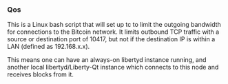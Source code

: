 ### Qos ###

This is a Linux bash script that will set up tc to limit the outgoing bandwidth for connections to the Bitcoin network. It limits outbound TCP traffic with a source or destination port of 10417, but not if the destination IP is within a LAN (defined as 192.168.x.x).

This means one can have an always-on libertyd instance running, and another local libertyd/Liberty-Qt instance which connects to this node and receives blocks from it.
